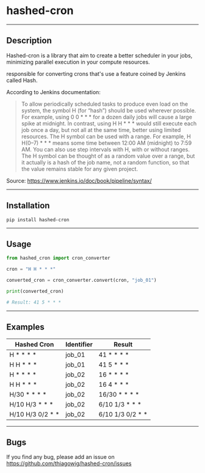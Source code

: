 # hashed-cron

---

## Description
Hashed-cron is a library that aim to create a better scheduler in your jobs, minimizing parallel execution in your compute resources.

responsible for converting crons that's use a feature coined by Jenkins called Hash.

According to Jenkins documentation:

> To allow periodically scheduled tasks to produce even load on the system, the symbol H (for “hash”) should be used wherever possible. For example, using 0 0 * * * for a dozen daily jobs will cause a large spike at midnight. In contrast, using H H * * * would still execute each job once a day, but not all at the same time, better using limited resources. The H symbol can be used with a range. For example, H H(0–7) * * * means some time between 12:00 AM (midnight) to 7:59 AM. You can also use step intervals with H, with or without ranges. The H symbol can be thought of as a random value over a range, but it actually is a hash of the job name, not a random function, so that the value remains stable for any given project. 

Source: https://www.jenkins.io/doc/book/pipeline/syntax/




---

## Installation

```shell
pip install hashed-cron
```

---
## Usage

```python
from hashed_cron import cron_converter

cron = "H H * * *"

converted_cron = cron_converter.convert(cron, "job_01")

print(converted_cron)

# Result: 41 5 * * *
```



---
## Examples 

| Hashed Cron | Identifier | Result     |
|-------------|------------|------------|
| H * * * * | job_01     | 41 * * * * |
| H H * * *   | job_01   | 41 5 * * *       |
| H * * * *  | job_02   | 16 * * * *       |
| H H * * *   | job_02   | 16 4 * * *       |
| H/30 * * * *   | job_02   | 16/30 * * * *       |
| H/10 H/3 * * *   | job_02   | 6/10 1/3 * * *       |
| H/10 H/3 0/2 * *   | job_02   | 6/10 1/3 0/2 * *       |


---
## Bugs

If you find any bug, please add an issue on https://github.com/thiagowig/hashed-cron/issues
